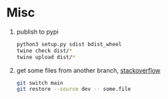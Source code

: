 # Misc

1. publish to pypi

   ```bash
   python3 setup.py sdist bdist_wheel
   twine check dist/*
   twine upload dist/*
   ```

2. get some files from another branch, [stackoverflow](https://stackoverflow.com/questions/2364147/how-to-get-just-one-file-from-another-branch)

   ```bash
   git switch main
   git restore --source dev -- some.file 
   ```